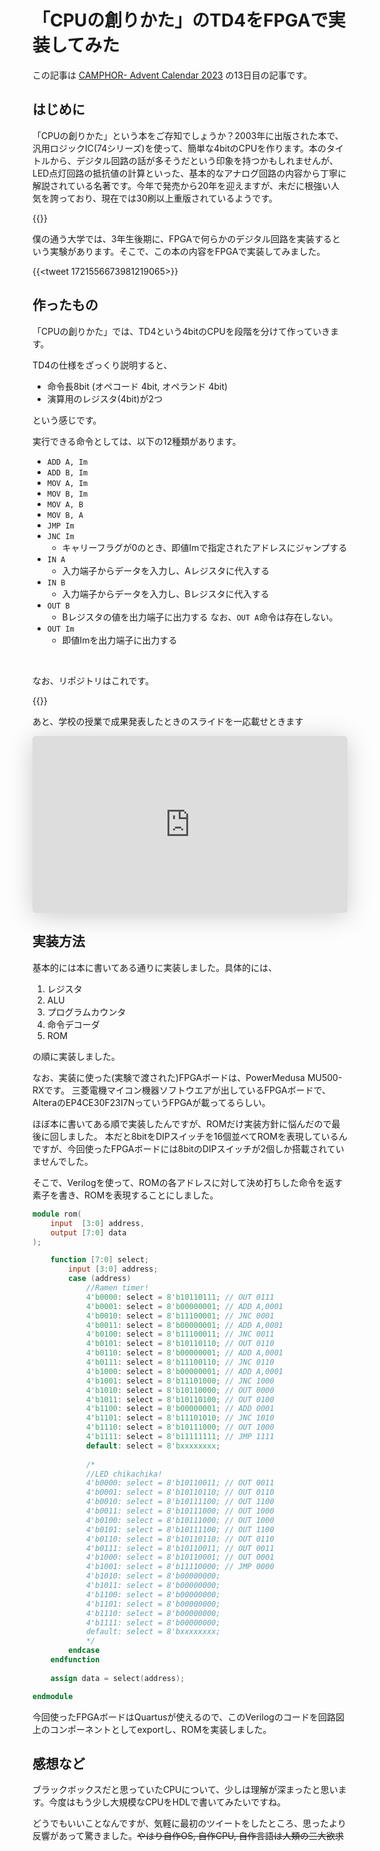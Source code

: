 # 「CPUの創りかた」のTD4をFPGAで実装してみた


この記事は [CAMPHOR- Advent Calendar 2023](https://advent.camph.net) の13日目の記事です。

## はじめに
「CPUの創りかた」という本をご存知でしょうか？2003年に出版された本で、汎用ロジックIC(74シリーズ)を使って、簡単な4bitのCPUを作ります。本のタイトルから、デジタル回路の話が多そうだという印象を持つかもしれませんが、LED点灯回路の抵抗値の計算といった、基本的なアナログ回路の内容から丁寧に解説されている名著です。今年で発売から20年を迎えますが、未だに根強い人気を誇っており、現在では30刷以上重版されているようです。

{{<cardlink url="https://book.mynavi.jp/ec/products/detail/id=22065">}}

僕の通う大学では、3年生後期に、FPGAで何らかのデジタル回路を実装するという実験があります。そこで、この本の内容をFPGAで実装してみました。

{{<tweet 1721556673981219065>}}

## 作ったもの
「CPUの創りかた」では、TD4という4bitのCPUを段階を分けて作っていきます。

TD4の仕様をざっくり説明すると、

- 命令長8bit (オペコード 4bit, オペランド 4bit)
- 演算用のレジスタ(4bit)が2つ

という感じです。

実行できる命令としては、以下の12種類があります。

- `ADD A, Im`
- `ADD B, Im`
- `MOV A, Im`
- `MOV B, Im`
- `MOV A, B`
- `MOV B, A`
- `JMP Im`
- `JNC Im`
    - キャリーフラグが0のとき、即値Imで指定されたアドレスにジャンプする
- `IN A`
    - 入力端子からデータを入力し、Aレジスタに代入する
- `IN B`
    - 入力端子からデータを入力し、Bレジスタに代入する
- `OUT B` 
    - Bレジスタの値を出力端子に出力する なお、`OUT A`命令は存在しない。
- `OUT Im`
    - 即値Imを出力端子に出力する

<br>

なお、リポジトリはこれです。

{{<cardlink url="https://github.com/mikiken/td4">}}

あと、学校の授業で成果発表したときのスライドを一応載せときます

<iframe class="speakerdeck-iframe" frameborder="0" src="https://speakerdeck.com/player/0a03e727a29747439945f771ad10c3af" title="簡単な4bitCPUの作成" allowfullscreen="true" style="border: 0px; background: padding-box padding-box rgba(0, 0, 0, 0.1); margin: 0px; padding: 0px; border-radius: 6px; box-shadow: rgba(0, 0, 0, 0.2) 0px 5px 40px; width: 100%; height: auto; aspect-ratio: 560 / 315;" data-ratio="1.7777777777777777"></iframe>

## 実装方法
基本的には本に書いてある通りに実装しました。具体的には、

1. レジスタ
2. ALU
3. プログラムカウンタ
4. 命令デコーダ
5. ROM

の順に実装しました。

なお、実装に使った(実験で渡された)FPGAボードは、PowerMedusa MU500-RXです。
三菱電機マイコン機器ソフトウエアが出しているFPGAボードで、AlteraのEP4CE30F23I7NっていうFPGAが載ってるらしい。

ほぼ本に書いてある順で実装したんですが、ROMだけ実装方針に悩んだので最後に回しました。
本だと8bitをDIPスイッチを16個並べてROMを表現しているんですが、今回使ったFPGAボードには8bitのDIPスイッチが2個しか搭載されていませんでした。

そこで、Verilogを使って、ROMの各アドレスに対して決め打ちした命令を返す素子を書き、ROMを表現することにしました。

```verilog
module rom(
	input  [3:0] address,
	output [7:0] data
);

	function [7:0] select;
		input [3:0]	address;
		case (address)
			//Ramen timer!
			4'b0000: select = 8'b10110111; // OUT 0111
			4'b0001: select = 8'b00000001; // ADD A,0001
			4'b0010: select = 8'b11100001; // JNC 0001
			4'b0011: select = 8'b00000001; // ADD A,0001
			4'b0100: select = 8'b11100011; // JNC 0011
			4'b0101: select = 8'b10110110; // OUT 0110
			4'b0110: select = 8'b00000001; // ADD A,0001
			4'b0111: select = 8'b11100110; // JNC 0110
			4'b1000: select = 8'b00000001; // ADD A,0001
			4'b1001: select = 8'b11101000; // JNC 1000
			4'b1010: select = 8'b10110000; // OUT 0000
			4'b1011: select = 8'b10110100; // OUT 0100
			4'b1100: select = 8'b00000001; // ADD 0001
			4'b1101: select = 8'b11101010; // JNC 1010
			4'b1110: select = 8'b10111000; // OUT 1000
			4'b1111: select = 8'b11111111; // JMP 1111
			default: select = 8'bxxxxxxxx;
			
			/*
			//LED chikachika!
			4'b0000: select = 8'b10110011; // OUT 0011
			4'b0001: select = 8'b10110110; // OUT 0110
			4'b0010: select = 8'b10111100; // OUT 1100
			4'b0011: select = 8'b10111000; // OUT 1000
			4'b0100: select = 8'b10111000; // OUT 1000
			4'b0101: select = 8'b10111100; // OUT 1100
			4'b0110: select = 8'b10110110; // OUT 0110
			4'b0111: select = 8'b10110011; // OUT 0011
			4'b1000: select = 8'b10110001; // OUT 0001
			4'b1001: select = 8'b11110000; // JMP 0000
			4'b1010: select = 8'b00000000;
			4'b1011: select = 8'b00000000;
			4'b1100: select = 8'b00000000;
			4'b1101: select = 8'b00000000;
			4'b1110: select = 8'b00000000;
			4'b1111: select = 8'b00000000;
			default: select = 8'bxxxxxxxx;
			*/
		endcase
	endfunction
	
	assign data = select(address);

endmodule
```

今回使ったFPGAボードはQuartusが使えるので、このVerilogのコードを回路図上のコンポーネントとしてexportし、ROMを実装しました。

## 感想など
ブラックボックスだと思っていたCPUについて、少しは理解が深まったと思います。今度はもう少し大規模なCPUをHDLで書いてみたいですね。

どうでもいいことなんですが、気軽に最初のツイートをしたところ、思ったより反響があって驚きました。~~やはり自作OS, 自作CPU, 自作言語は人類の三大欲求~~
